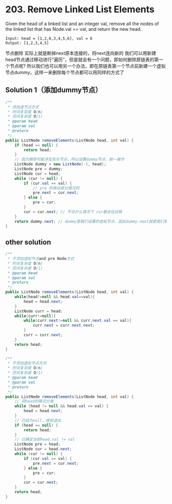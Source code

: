 # 203. Remove Linked List Elements

Given the head of a linked list and an integer val, remove all the nodes of the linked list that has Node.val == val, and return the new head.

```
Input: head = [1,2,6,3,4,5,6], val = 6
Output: [1,2,3,4,5]
```

节点删除 实际上就是断掉next原本连接的，将next连向新的
我们可以用新建head节点通过移动进行“遍历”，但是就会有一个问题，即如何删除原链表的第一个节点呢?
所以我们也可以用另一个办法，即在原链表第一个节点前新建一个虚拟节点dummy，这样一来删除每个节点都可以用同样的方式了

## Solution 1（添加dummy节点）
```java
/**
 * 添加虚节点方式
 * 时间复杂度 O(n)
 * 空间复杂度 O(1)
 * @param head
 * @param val
 * @return
 */
public ListNode removeElements(ListNode head, int val) {
    if (head == null) {
        return head;
    }
    // 因为删除可能涉及到头节点，所以设置dummy节点，统一操作
    ListNode dummy = new ListNode(-1, head);
    ListNode pre = dummy;
    ListNode cur = head;
    while (cur != null) {
        if (cur.val == val) {
            // pre 的移动是分情况的
            pre.next = cur.next;
        } else {
            pre = cur;
        }
        cur = cur.next; // 不论什么情况下 cur都会往后移
    }
    return dummy.next; // dummy是我们设置的虚拟节点，因此dummy.next就是我们需要的
}
```


## other solution
```java
/**
 * 不添加虚拟节点and pre Node方式
 * 时间复杂度 O(n)
 * 空间复杂度 O(1)
 * @param head
 * @param val
 * @return
 */
public ListNode removeElements(ListNode head, int val) {
    while(head!=null && head.val==val){
        head = head.next;
    }
    ListNode curr = head;
    while(curr!=null){
        while(curr.next!=null && curr.next.val == val){
            curr.next = curr.next.next;
        }
        curr = curr.next;
    }
    return head;
}
```

```java
/**
 * 不添加虚拟节点方式
 * 时间复杂度 O(n)
 * 空间复杂度 O(1)
 * @param head
 * @param val
 * @return
 */
public ListNode removeElements(ListNode head, int val) {
    // 将head的情况分类
    while (head != null && head.val == val) {
        head = head.next;
    }
    // 已经为null，提前退出
    if (head == null) {
        return head;
    }
    // 已确定当前head.val != val
    ListNode pre = head;
    ListNode cur = head.next;
    while (cur != null) {
        if (cur.val == val) {
            pre.next = cur.next;
        } else {
            pre = cur;
        }
        cur = cur.next;
    }
    return head;
}
```
